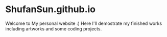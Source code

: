 # ShufanSun.github.io
Welcome to My personal website :)
Here I'll demostrate my finished works including artworks and some coding projects. 
